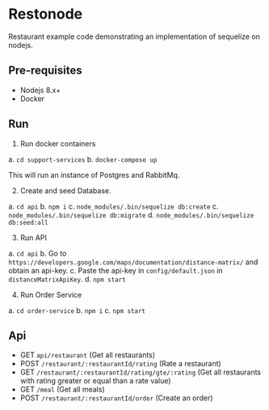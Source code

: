 # Restonode

Restaurant example code demonstrating an implementation of sequelize on nodejs.

## Pre-requisites

* Nodejs 8.x+
* Docker

## Run

1. Run docker containers

  a. `cd support-services`
  b. `docker-compose up`

This will run an instance of Postgres and RabbitMq.

2. Create and seed Database.

  a. `cd api`
  b. `npm i`
  c. `node_modules/.bin/sequelize db:create`
  c. `node_modules/.bin/sequelize db:migrate`
  d. `node_modules/.bin/sequelize db:seed:all`


3. Run API

 a. `cd api`
 b. Go to `https://developers.google.com/maps/documentation/distance-matrix/` and obtain an api-key.
 c. Paste the api-key in `config/default.json` in `distanceMatrixApiKey`.
 d. `npm start`

4. Run Order Service

  a. `cd order-service`
  b. `npm i`
  c. `npm start`

## Api

* GET `api/restaurant` (Get all restaurants)
* POST `/restaurant/:restaurantId/rating` (Rate a restaurant)
* GET `/restaurant/:restaurantId/rating/gte/:rating` (Get all restaurants with rating greater or equal than a rate value)
* GET `/meal` (Get all meals)
* POST `/restaurant/:restaurantId/order` (Create an order)